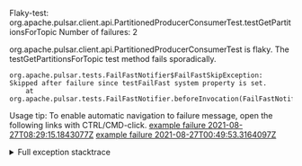         
Flaky-test: org.apache.pulsar.client.api.PartitionedProducerConsumerTest.testGetPartitionsForTopic
Number of failures: 2

org.apache.pulsar.client.api.PartitionedProducerConsumerTest is flaky. The testGetPartitionsForTopic test method fails sporadically.

```
org.apache.pulsar.tests.FailFastNotifier$FailFastSkipException: Skipped after failure since testFailFast system property is set.
	at org.apache.pulsar.tests.FailFastNotifier.beforeInvocation(FailFastNotifier.java:88)

```

Usage tip: To enable automatic navigation to failure message, open the following links with CTRL/CMD-click.
[example failure 2021-08-27T08:29:15.1843077Z](https://github.com/apache/pulsar/runs/3441181143?check_suite_focus=true#step:9:902)
[example failure 2021-08-27T00:49:53.3164097Z](https://github.com/apache/pulsar/runs/3438608157?check_suite_focus=true#step:9:898)


<details>
<summary>Full exception stacktrace</summary>
<code><pre>
org.apache.pulsar.tests.FailFastNotifier$FailFastSkipException: Skipped after failure since testFailFast system property is set.
	at org.apache.pulsar.tests.FailFastNotifier.beforeInvocation(FailFastNotifier.java:88)

</pre></code>
</details>

